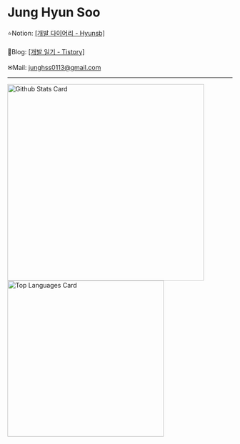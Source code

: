 # Jung Hyun Soo
⭐Notion: [[개발 다이어리 - Hyunsb]](https://hyunsb.notion.site/a894f04d15d042f09e8b398de646e5b6/)<br><br>
📝Blog: [[개발 일기 - Tistory]](https://hyunsb.tistory.com/)<br><br>
✉Mail: junghss0113@gmail.com<br>

---
 
<div display="flex">
  <!-- markdownlint-disable MD033 -->
  <a href="https://github.com/anuraghazra/github-readme-stats#github-stats-card">
    <img
      src="https://github-readme-stats.vercel.app/api?username=hyunsb&hide_title=true&show_icons=true&include_all_commits=true&count_private=true&hide_border=true&theme=onedark&title_color=446FC1&text_color=f0eee9&icon_color=446FC1"
      alt="Github Stats Card"
      width="440"
  /></a>
    <a href="https://github.com/anuraghazra/github-readme-stats#top-languages-card">
    <img
      src="https://github-readme-stats.vercel.app/api/top-langs?username=hyunsb&hide=Hack&hide_title=true&layout=compact&langs_count=5&hide_border=true&theme=onedark&title_color=5f4b8b&text_color=f0eee9&icon_color=00abc0"
      alt="Top Languages Card"
      width="350"
  /></a>
</div>


